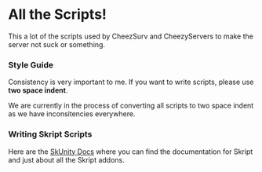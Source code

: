 # All the Scripts!

This a lot of the scripts used by CheezSurv and CheezyServers to make the
server not suck or something.

### Style Guide

Consistency is very important to me. If you want to write scripts, please
use **two space indent**.

We are currently in the process of converting all scripts to two space
indent as we have inconsitencies everywhere. 

### Writing Skript Scripts

Here are the [SkUnity Docs](https://docs.skunity.com) where you can find the
documentation for Skript and just about all the Skript addons.